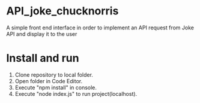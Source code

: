 # API_joke_chucknorris
A simple front end interface in order to implement an API request from Joke API and display it to the user

# Install and run
1. Clone repository to local folder.
2. Open folder in Code Editor.
3. Execute "npm install" in console.
4. Execute "node index.js" to run project(localhost).


